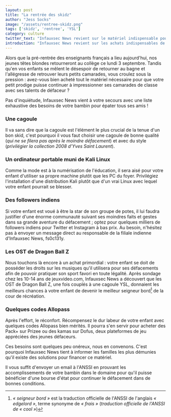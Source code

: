 ```yaml
---
layout: post
title: "La rentrée des skidz"
author: "Jess Socks"
image: "/assets/rentree-skidz.png"
tags: ['skidz', 'rentree', 'YSL']
category: culture
twitter_text: "Infauxsec News revient sur le matériel indispensable pour la rentrée pour votre progéniture"
introduction: "Infauxsec News revient sur les achats indispensables de la rentrée"
---
```


Alors que la pré-rentrée des enseignants français a lieu aujourd'hui, nos
jeunes têtes blondes retourneront au collège ce lundi 3 septembre. Tandis qu'en
vos enfants se mêlent le désespoir de retourner au bagne et l'allégresse de
retrouver leurs petits camarades, vous croulez sous la pression : avez-vous bien
acheté tout le matériel nécessaire pour que votre petit prodige puisse continuer
à impressionner ses camarades de classe avec ses talents de défaceur ?

Pas d'inquiétude, Infauxsec News vient à votre secours avec une liste exhaustive
des besoins de votre bambin pour épater tous ses amis !

### Une cagoule

Il va sans dire que la cagoule est l'élément le plus crucial de la tenue d'un
bon skid, c'est pourquoi il vous faut choisir une cagoule de bonne qualité (*qui
ne se filera pas après le moindre défacement*) et avec du style (*privilégier la
collection 2008 d'Yves Saint Laurent*).

### Un ordinateur portable muni de Kali Linux

Comme la mode est à la numérisation de l'éducation, il sera aisé pour votre
enfant d'utiliser sa propre machine plutôt que les PC du foyer. Privilégiez
l'installation d'une distribution Kali plutôt que d'un vrai Linux avec lequel
votre enfant pourrait se blesser.

### Des followers indiens

Si votre enfant est voué à être la star de son groupe de potes, il lui faudra
justifier d'une énorme communauté suivant ses moindres faits et gestes dans sa
grande aventure du défacement ; optez pour quelques milliers de followers
indiens pour Twitter et Instagram à bas prix. Au besoin, n'hésitez pas à envoyer
un message direct au responsable de la filiale indienne d'Infauxsec News,
fs0c131y.

### Les OST de Dragon Ball Z

Nous touchons là encore à un achat primordial : votre enfant se doit de posséder
les droits sur les musiques qu'il utilisera pour ses défacements afin de pouvoir
pratiquer son sport favori en toute légalité. Après sondage chez les 10-14 ans
de jeuxvideo.com, Infauxsec News a découvert que les OST de Dragon Ball Z, une
fois couplés à une cagoule YSL, donnaient les meilleurs chances à votre enfant
de devenir le meilleur seigneur bord[^1] de la cour de récréation.

### Quelques codes Allopass

Après l'effort, le réconfort. Récompensez le dur labeur de votre enfant avec
quelques codes Allopass bien mérités. Il pourra s'en servir pour acheter des
Pack+ sur Prizee ou des kamas sur Dofus, deux plateformes de jeu appréciées des
jeunes défaceurs.

Ces besoins sont quelques peu onéreux, nous en convenons. C'est pourquoi
Infauxsec News tient à informer les familles les plus démunies qu'il existe des
solutions pour financer ce matériel.

Il vous suffit d'envoyer un email à l'ANSSI en prouvant les accomplissements de
votre bambin dans le domaine pour qu'il puisse bénéficier d'une bourse d'état
pour continuer le défacement dans de bonnes conditions.

[^1]: *« seigneur bord »* est la traduction officielle de l'ANSSI de l'anglais *« edgelord »*, terme synonyme de *« frais »* (*traduction officielle de l'ANSSI de « cool »*)
